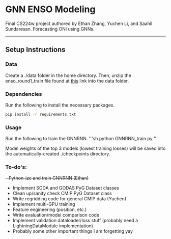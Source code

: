 # GNN ENSO Modeling
Final CS224w project authored by Ethan Zhang, Yuchen Li, and Saahil Sundaresan. Forecasting ONI using GNNs.

--------------------

## Setup Instructions
### Data
Create a ./data folder in the home directory. Then, unzip the enso_round1_train file found at [this](https://tianchi.aliyun.com/dataset/98942) link into the data folder.

### Dependencies
Run the following to install the necessary packages.
```sh
pip install -r requirements.txt
```

### Usage
Run the following to train the GNNRNN.
'''sh
python GNNRNN_train.py
'''

Model weights of the top 3 models (lowest training losses) will be saved into the automatically-created ./checkpoints directory.

### To-do's:
~~- Python-ize and train GNNRNN (Ethan)~~
- Implement SODA and GODAS PyG Dataset classes
- Clean up/sanity check CMIP PyG Dataset class
- Write regridding code for general CMIP data (Yuchen)
- Implement multi-GPU training
- Feature engineering (position, etc.)
- Write evaluation/model comparison code
- Implement validation dataloader/loss stuff (probably need a LightningDataModule implementation)
- Probably some other important things I am forgetting yay

